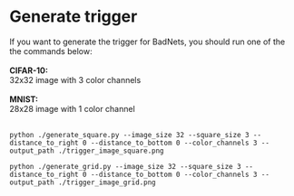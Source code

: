 # Generate trigger
If you want to generate the trigger for BadNets, you should run one of the the commands below:</br><br/>
<b>CIFAR-10:</b><br/>
32x32 image with 3 color channels<br/><br/>
<b>MNIST:</b><br/>
28x28 image with 1 color channel<br/><br/>
```shell
python ./generate_square.py --image_size 32 --square_size 3 --distance_to_right 0 --distance_to_bottom 0 --color_channels 3 --output_path ./trigger_image_square.png
```

```shell
python ./generate_grid.py --image_size 32 --square_size 3 --distance_to_right 0 --distance_to_bottom 0 --color_channels 3 --output_path ./trigger_image_grid.png
```